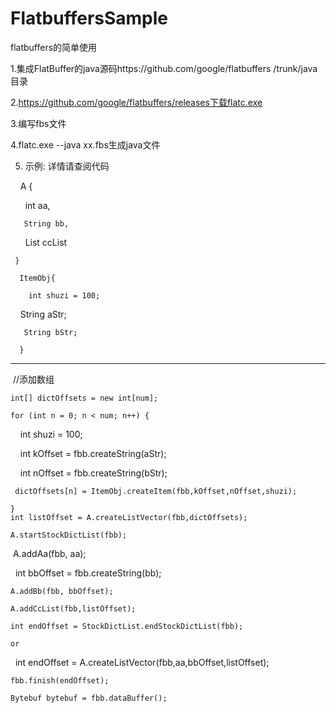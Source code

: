 # FlatbuffersSample
flatbuffers的简单使用

1.集成FlatBuffer的java源码https://github.com/google/flatbuffers /trunk/java目录

2.https://github.com/google/flatbuffers/releases下载flatc.exe

3.编写fbs文件

4.flatc.exe --java xx.fbs生成java文件

5. 示例: 详情请查阅代码

      A {
    
        int aa,
       
       String bb,
       
       List<ItemObj> ccList
       
     }

      ItemObj{
   
        int shuzi = 100;
      
        String aStr;
      
       String bStr;
      
      }
  ------------------------------------------------------------------------------------
  
  //添加数组
  
    int[] dictOffsets = new int[num];
  
    for (int n = 0; n < num; n++) {
  
     int shuzi = 100;
     
     int kOffset = fbb.createString(aStr);
     
     int nOffset = fbb.createString(bStr);
     
     dictOffsets[n] = ItemObj.createItem(fbb,kOffset,nOffset,shuzi);
     
    }
    int listOffset = A.createListVector(fbb,dictOffsets);
  
    A.startStockDictList(fbb);
  
    A.addAa(fbb, aa);
  
    int bbOffset = fbb.createString(bb);
  
    A.addBb(fbb, bbOffset);
  
    A.addCcList(fbb,listOffset);
  
    int endOffset = StockDictList.endStockDictList(fbb);
  
    or
  
     int endOffset = A.createListVector(fbb,aa,bbOffset,listOffset);
  
  
    fbb.finish(endOffset);
  
    Bytebuf bytebuf = fbb.dataBuffer();
